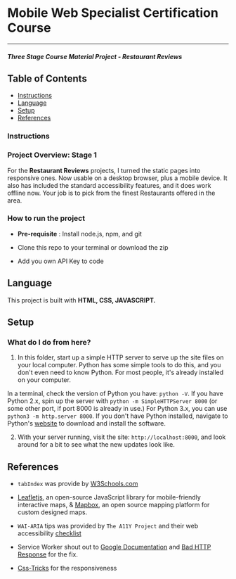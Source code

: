 # Mobile Web Specialist Certification Course
---
#### _Three Stage Course Material Project - Restaurant Reviews_

## Table of Contents
* [Instructions](#Instructions)
* [Language](#Language)
* [Setup](#Setup)
* [References](#Reference)

### Instructions


### Project Overview: Stage 1

For the **Restaurant Reviews** projects, I turned the static pages into responsive ones. Now usable on a desktop browser, plus a mobile device. It also has included the standard accessibility features, and it does work offline now. Your job is to pick from the finest Restaurants offered in the area.


### How to run the project

* **Pre-requisite** : Install node.js, npm, and git

* Clone this repo to your terminal or download the zip

* Add you own API Key to code


## Language

This project is built with **HTML, CSS, JAVASCRIPT.**

## Setup
### What do I do from here?

1. In this folder, start up a simple HTTP server to serve up the site files on your local computer. Python has some simple tools to do this, and you don't even need to know Python. For most people, it's already installed on your computer.

In a terminal, check the version of Python you have: `python -V`. If you have Python 2.x, spin up the server with `python -m SimpleHTTPServer 8000` (or some other port, if port 8000 is already in use.) For Python 3.x, you can use `python3 -m http.server 8000`. If you don't have Python installed, navigate to Python's [website](https://www.python.org/) to download and install the software.

2. With your server running, visit the site: `http://localhost:8000`, and look around for a bit to see what the new updates look like.

## References

* `tabIndex` was provide by
[W3Schools.com](https://www.w3schools.com/jsref/prop_html_tabindex.asp)

* [Leafletjs](https://leafletjs.com/), an open-source JavaScript library for mobile-friendly interactive maps, & [Mapbox](https://www.mapbox.com/), an open source mapping platform for custom designed maps.

* `WAI-ARIA` tips was provided by `The A11Y Project` and their web accessibility
  [checklist](https://a11yproject.com/checklist)

* Service Worker shout out to [Google Documentation](https://developers.google.com/web/fundamentals/primers/service-workers/) and [Bad HTTP Response](https://github.com/vuejs-templates/webpack/issues/446) for the fix.

* [Css-Tricks](https://css-tricks.com/almanac/) for the responsiveness
